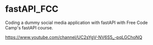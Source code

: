 # fastAPI_FCC
Coding a dummy social media application with fastAPI with Free Code Camp's fastAPI course.

https://www.youtube.com/channel/UC2sYgV-NV6S5_-pqLGChoNQ
